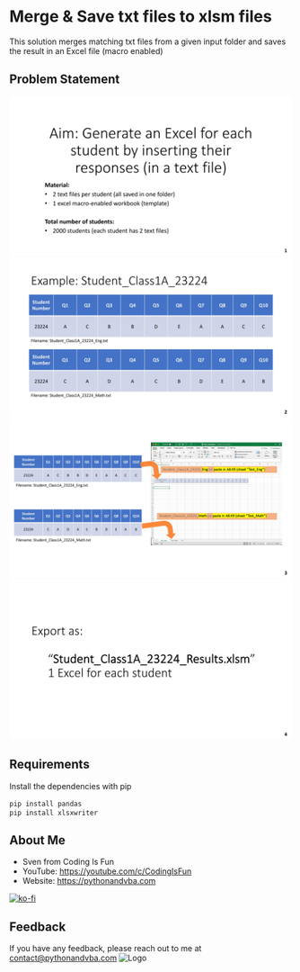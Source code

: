 # Merge & Save txt files to xlsm files
This solution merges matching txt files from a given input folder and saves the result in an Excel file (macro enabled)

## Problem Statement
![Problem](/problemstatement_1.jpg?raw=true "Problem")
![Problem](/problemstatement_2.jpg?raw=true "Problem")
![Problem](/problemstatement_3.jpg?raw=true "Problem")
![Problem](/problemstatement_4.jpg?raw=true "Problem")

## Requirements
Install the dependencies with pip
```console
pip install pandas
pip install xlsxwriter
```

## About Me
- Sven from Coding Is Fun
- YouTube: https://youtube.com/c/CodingIsFun
- Website: https://pythonandvba.com

[![ko-fi](https://ko-fi.com/img/githubbutton_sm.svg)](https://ko-fi.com/X7X47Q0EG)

## Feedback
If you have any feedback, please reach out to me at contact@pythonandvba.com
![Logo](https://www.pythonandvba.com/banner-img)
